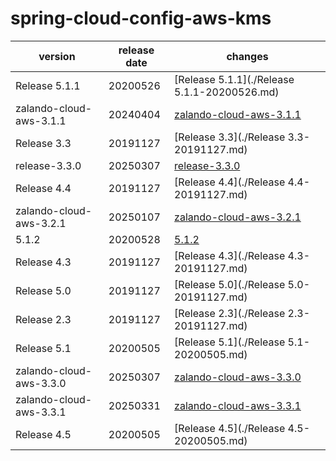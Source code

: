 # spring-cloud-config-aws-kms	


|version|release date|changes|
|---|---|---|
|Release 5.1.1|20200526|[Release 5.1.1](./Release 5.1.1-20200526.md)|
|zalando-cloud-aws-3.1.1|20240404|[zalando-cloud-aws-3.1.1](./zalando-cloud-aws-3.1.1-20240404.md)|
|Release 3.3|20191127|[Release 3.3](./Release 3.3-20191127.md)|
|release-3.3.0|20250307|[release-3.3.0](./release-3.3.0-20250307.md)|
|Release 4.4|20191127|[Release 4.4](./Release 4.4-20191127.md)|
|zalando-cloud-aws-3.2.1|20250107|[zalando-cloud-aws-3.2.1](./zalando-cloud-aws-3.2.1-20250107.md)|
|5.1.2|20200528|[5.1.2](./5.1.2-20200528.md)|
|Release 4.3|20191127|[Release 4.3](./Release 4.3-20191127.md)|
|Release 5.0|20191127|[Release 5.0](./Release 5.0-20191127.md)|
|Release 2.3|20191127|[Release 2.3](./Release 2.3-20191127.md)|
|Release 5.1|20200505|[Release 5.1](./Release 5.1-20200505.md)|
|zalando-cloud-aws-3.3.0|20250307|[zalando-cloud-aws-3.3.0](./zalando-cloud-aws-3.3.0-20250307.md)|
|zalando-cloud-aws-3.3.1|20250331|[zalando-cloud-aws-3.3.1](./zalando-cloud-aws-3.3.1-20250331.md)|
|Release 4.5|20200505|[Release 4.5](./Release 4.5-20200505.md)|
